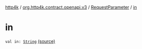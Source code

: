 [http4k](../../index.md) / [org.http4k.contract.openapi.v3](../index.md) / [RequestParameter](index.md) / [in](./in.md)

# in

`val in: `[`String`](https://kotlinlang.org/api/latest/jvm/stdlib/kotlin/-string/index.html) [(source)](https://github.com/http4k/http4k/blob/master/http4k-contract/src/main/kotlin/org/http4k/contract/openapi/v3/model.kt#L77)